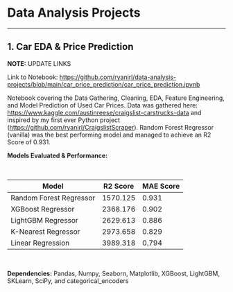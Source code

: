 # Data Analysis Projects

---

## 1. Car EDA & Price Prediction

**NOTE:** UPDATE LINKS

Link to Notebook: https://github.com/ryanirl/data-analysis-projects/blob/main/car_price_prediction/car_price_prediction.ipynb

Notebook covering the Data Gathering, Cleaning, EDA, Feature Engineering, and Model Prediction of Used Car Prices. Data was
gathered here: https://www.kaggle.com/austinreese/craigslist-carstrucks-data and inspired by my first ever Python 
project (https://github.com/ryanirl/CraigslistScraper). Random Forest Regressor (vanilla) was the best performing model and managed to achieve
an R2 Score of 0.931. 


**Models Evaluated & Performance:**

<br />

| Model | R2 Score | MAE Score |
| --- | --- | --- |
| Random Forest Regressor | 1570.125 | 0.931 |
| XGBoost Regressor | 2368.176 | 0.902 |
| LightGBM Regressor | 2629.613 | 0.886 |
| K-Nearest Regressor | 2973.658 | 0.829 |
| Linear Regression | 3989.318 | 0.794 |

<br />


**Dependencies:** Pandas, Numpy, Seaborn, Matplotlib, XGBoost, LightGBM, SKLearn, SciPy, and categorical_encoders 

